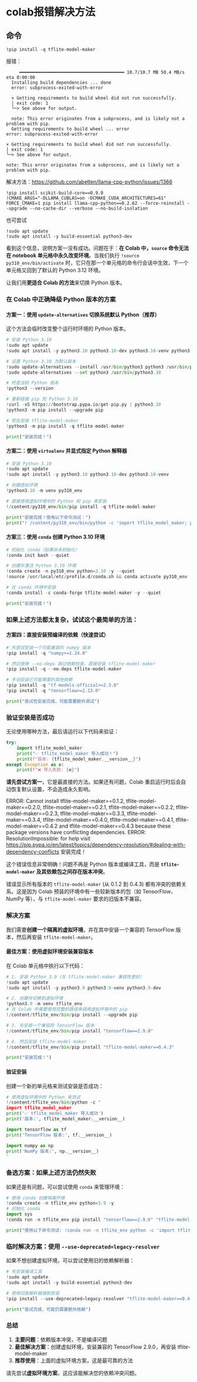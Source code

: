
# colab报错解决方法

## 命令
~~~
!pip install -q tflite-model-maker
~~~
报错：
~~~
     ━━━━━━━━━━━━━━━━━━━━━━━━━━━━━━━━━━━━━━━━ 10.7/10.7 MB 50.4 MB/s eta 0:00:00
  Installing build dependencies ... done
  error: subprocess-exited-with-error
  
  × Getting requirements to build wheel did not run successfully.
  │ exit code: 1
  ╰─> See above for output.
  
  note: This error originates from a subprocess, and is likely not a problem with pip.
  Getting requirements to build wheel ... error
error: subprocess-exited-with-error

× Getting requirements to build wheel did not run successfully.
│ exit code: 1
╰─> See above for output.

note: This error originates from a subprocess, and is likely not a problem with pip.
~~~

解决方法：https://github.com/abetlen/llama-cpp-python/issues/1366
~~~
!pip install scikit-build-core==0.9.0
!CMAKE_ARGS="-DLLAMA_CUBLAS=on -DCMAKE_CUDA_ARCHITECTURES=61" FORCE_CMAKE=1 pip install llama-cpp-python==0.2.62 --force-reinstall --upgrade --no-cache-dir --verbose --no-build-isolation
~~~
也可尝试
~~~
!sudo apt update
!sudo apt install -y build-essential python3-dev
~~~

看到这个信息，说明方案一没有成功。问题在于：**在 Colab 中，`source` 命令无法在 notebook 单元格中永久改变环境**。当我们执行 `!source py310_env/bin/activate` 时，它只在那一个单元格的命令行会话中生效，下一个单元格又回到了默认的 Python 3.12 环境。

让我们用**更适合 Colab 的方法**来切换 Python 版本。

### 在 Colab 中正确降级 Python 版本的方案

#### 方案一：使用 `update-alternatives` 切换系统默认 Python（推荐）

这个方法会临时改变整个运行时环境的 Python 版本。

```python
# 安装 Python 3.10
!sudo apt update
!sudo apt install -y python3.10 python3.10-dev python3.10-venv python3.10-distutils

# 设置 Python 3.10 为默认版本
!sudo update-alternatives --install /usr/bin/python3 python3 /usr/bin/python3.10 1
!sudo update-alternatives --set python3 /usr/bin/python3.10

# 检查当前 Python 版本
!python3 --version

# 重新链接 pip 到 Python 3.10
!curl -sS https://bootstrap.pypa.io/get-pip.py | python3.10
!python3 -m pip install --upgrade pip

# 现在安装 tflite-model-maker
!python3 -m pip install -q tflite-model-maker

print("安装完成！")
```

#### 方案二：使用 `virtualenv` 并显式指定 Python 解释器

```python
# 安装 Python 3.10
!sudo apt update
!sudo apt install -y python3.10 python3.10-dev python3.10-venv

# 创建虚拟环境
!python3.10 -m venv py310_env

# 直接使用虚拟环境中的 Python 和 pip 来安装
!/content/py310_env/bin/pip install -q tflite-model-maker

print("安装完成！使用以下命令测试：")
print("! /content/py310_env/bin/python -c 'import tflite_model_maker; print(\"导入成功\")'")
```

#### 方案三：使用 `conda` 创建 Python 3.10 环境

```python
# 初始化 conda（如果尚未初始化）
!conda init bash --quiet

# 创建并激活 Python 3.10 环境
!conda create -n py310_env python=3.10 -y --quiet
!source /usr/local/etc/profile.d/conda.sh && conda activate py310_env

# 在 conda 环境中安装
!conda install -c conda-forge tflite-model-maker -y --quiet

print("安装完成！")
```

### 如果上述方法都太复杂，试试这个最简单的方法：

#### 方案四：直接安装预编译的依赖（快速尝试）

```python
# 先尝试安装一个可能兼容的 numpy 版本
!pip install -q "numpy>=1.24.0"

# 然后使用 --no-deps 跳过依赖检查，直接安装 tflite-model-maker
!pip install -q --no-deps tflite-model-maker

# 手动安装它可能需要的其他依赖
!pip install -q "tf-models-official>=2.3.0"
!pip install -q "tensorflow>=2.13.0"

print("尝试性安装完成，可能需要额外调试")
```

### 验证安装是否成功

无论使用哪种方法，最后请运行以下代码来验证：

```python
try:
    import tflite_model_maker
    print("✅ tflite_model_maker 导入成功！")
    print(f"版本: {tflite_model_maker.__version__}")
except Exception as e:
    print(f"❌ 导入失败: {e}")
```

**请先尝试方案一**，它是最直接的方法。如果还有问题，Colab 重启运行时后会自动恢复默认设置，不会造成永久影响。


ERROR: Cannot install tflite-model-maker==0.1.2, tflite-model-maker==0.2.0, tflite-model-maker==0.2.1, tflite-model-maker==0.2.2, tflite-model-maker==0.2.3, tflite-model-maker==0.3.3, tflite-model-maker==0.3.4, tflite-model-maker==0.4.0, tflite-model-maker==0.4.1, tflite-model-maker==0.4.2 and tflite-model-maker==0.4.3 because these package versions have conflicting dependencies.
ERROR: ResolutionImpossible: for help visit https://pip.pypa.io/en/latest/topics/dependency-resolution/#dealing-with-dependency-conflicts
安装完成！


这个错误信息非常明确！问题不再是 Python 版本或编译工具，而是 **`tflite-model-maker` 及其依赖包之间存在版本冲突**。

错误显示所有版本的 `tflite-model-maker` (从 0.1.2 到 0.4.3) 都有冲突的依赖关系。这是因为 Colab 预装的环境中有一些较新版本的包（如 TensorFlow、NumPy 等），与 `tflite-model-maker` 要求的旧版本不兼容。

### 解决方案

我们需要**创建一个隔离的虚拟环境**，并在其中安装一个兼容的 TensorFlow 版本，然后再安装 `tflite-model-maker`。

#### 最佳方案：使用虚拟环境安装兼容版本

在 Colab 单元格中执行以下代码：

```python
# 1. 安装 Python 3.9（与 tflite-model-maker 兼容性更好）
!sudo apt update
!sudo apt install -y python3.9 python3.9-venv python3.9-dev

# 2. 创建并切换到虚拟环境
!python3.9 -m venv tflite_env
# 在 Colab 中需要使用完整的路径来调用虚拟环境中的 pip
!/content/tflite_env/bin/pip install --upgrade pip

# 3. 先安装一个兼容的 TensorFlow 版本
!/content/tflite_env/bin/pip install "tensorflow==2.9.0"

# 4. 然后安装 tflite-model-maker
!/content/tflite_env/bin/pip install "tflite-model-maker==0.4.3"

print("安装完成！")
```

#### 验证安装

创建一个新的单元格来测试安装是否成功：

```python
# 使用虚拟环境中的 Python 来测试
!/content/tflite_env/bin/python -c "
import tflite_model_maker
print('✅ tflite_model_maker 导入成功')
print('版本:', tflite_model_maker.__version__)

import tensorflow as tf
print('TensorFlow 版本:', tf.__version__)

import numpy as np
print('NumPy 版本:', np.__version__)
"
```

### 备选方案：如果上述方法仍然失败

如果还是有问题，可以尝试使用 `conda` 来管理环境：

```python
# 使用 conda 创建隔离环境
!conda create -n tflite_env python=3.9 -y
# 初始化 conda
import sys
!conda run -n tflite_env pip install "tensorflow==2.9.0" "tflite-model-maker==0.4.3"

print("使用以下命令测试: !conda run -n tflite_env python -c 'import tflite_model_maker'")
```

### 临时解决方案：使用 `--use-deprecated=legacy-resolver`

如果不想创建虚拟环境，可以尝试使用旧的依赖解析器：

```python
# 先安装编译工具
!sudo apt update
!sudo apt install -y build-essential python3-dev

# 使用旧版解析器强制安装
!pip install --use-deprecated=legacy-resolver "tflite-model-maker==0.4.3"

print("尝试完成，可能仍需要额外依赖")
```

### 总结

1. **主要问题**：依赖版本冲突，不是编译问题
2. **最佳解决方案**：创建虚拟环境，安装兼容的 TensorFlow 2.9.0，再安装 tflite-model-maker
3. **推荐使用**：上面的虚拟环境方案，这是最可靠的方法

请先尝试**虚拟环境方案**，这应该能解决您的依赖冲突问题。